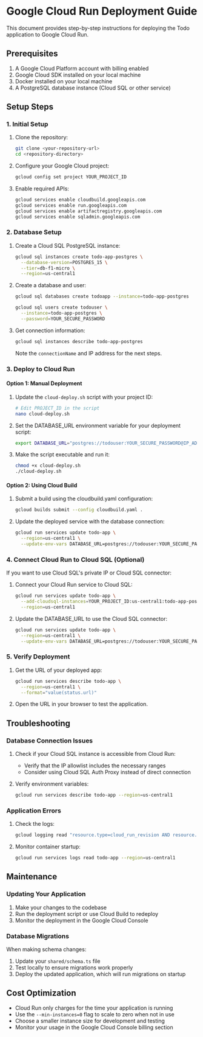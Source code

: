 # Google Cloud Run Deployment Guide

This document provides step-by-step instructions for deploying the Todo application to Google Cloud Run.

## Prerequisites

1. A Google Cloud Platform account with billing enabled
2. Google Cloud SDK installed on your local machine
3. Docker installed on your local machine
4. A PostgreSQL database instance (Cloud SQL or other service)

## Setup Steps

### 1. Initial Setup

1. Clone the repository:
   ```bash
   git clone <your-repository-url>
   cd <repository-directory>
   ```

2. Configure your Google Cloud project:
   ```bash
   gcloud config set project YOUR_PROJECT_ID
   ```

3. Enable required APIs:
   ```bash
   gcloud services enable cloudbuild.googleapis.com
   gcloud services enable run.googleapis.com
   gcloud services enable artifactregistry.googleapis.com
   gcloud services enable sqladmin.googleapis.com
   ```

### 2. Database Setup

1. Create a Cloud SQL PostgreSQL instance:
   ```bash
   gcloud sql instances create todo-app-postgres \
     --database-version=POSTGRES_15 \
     --tier=db-f1-micro \
     --region=us-central1
   ```

2. Create a database and user:
   ```bash
   gcloud sql databases create todoapp --instance=todo-app-postgres

   gcloud sql users create todouser \
     --instance=todo-app-postgres \
     --password=YOUR_SECURE_PASSWORD
   ```

3. Get connection information:
   ```bash
   gcloud sql instances describe todo-app-postgres
   ```
   Note the `connectionName` and IP address for the next steps.

### 3. Deploy to Cloud Run

#### Option 1: Manual Deployment

1. Update the `cloud-deploy.sh` script with your project ID:
   ```bash
   # Edit PROJECT_ID in the script
   nano cloud-deploy.sh
   ```

2. Set the DATABASE_URL environment variable for your deployment script:
   ```bash
   export DATABASE_URL="postgres://todouser:YOUR_SECURE_PASSWORD@IP_ADDRESS/todoapp"
   ```

3. Make the script executable and run it:
   ```bash
   chmod +x cloud-deploy.sh
   ./cloud-deploy.sh
   ```

#### Option 2: Using Cloud Build

1. Submit a build using the cloudbuild.yaml configuration:
   ```bash
   gcloud builds submit --config cloudbuild.yaml .
   ```

2. Update the deployed service with the database connection:
   ```bash
   gcloud run services update todo-app \
     --region=us-central1 \
     --update-env-vars DATABASE_URL=postgres://todouser:YOUR_SECURE_PASSWORD@IP_ADDRESS/todoapp
   ```

### 4. Connect Cloud Run to Cloud SQL (Optional)

If you want to use Cloud SQL's private IP or Cloud SQL connector:

1. Connect your Cloud Run service to Cloud SQL:
   ```bash
   gcloud run services update todo-app \
     --add-cloudsql-instances=YOUR_PROJECT_ID:us-central1:todo-app-postgres \
     --region=us-central1
   ```

2. Update the DATABASE_URL to use the Cloud SQL connector:
   ```bash
   gcloud run services update todo-app \
     --region=us-central1 \
     --update-env-vars DATABASE_URL=postgres://todouser:YOUR_SECURE_PASSWORD@/todoapp?host=/cloudsql/YOUR_PROJECT_ID:us-central1:todo-app-postgres
   ```

### 5. Verify Deployment

1. Get the URL of your deployed app:
   ```bash
   gcloud run services describe todo-app \
     --region=us-central1 \
     --format="value(status.url)"
   ```

2. Open the URL in your browser to test the application.

## Troubleshooting

### Database Connection Issues

1. Check if your Cloud SQL instance is accessible from Cloud Run:
   - Verify that the IP allowlist includes the necessary ranges
   - Consider using Cloud SQL Auth Proxy instead of direct connection

2. Verify environment variables:
   ```bash
   gcloud run services describe todo-app --region=us-central1
   ```

### Application Errors

1. Check the logs:
   ```bash
   gcloud logging read "resource.type=cloud_run_revision AND resource.labels.service_name=todo-app" --limit=20
   ```

2. Monitor container startup:
   ```bash
   gcloud run services logs read todo-app --region=us-central1
   ```

## Maintenance

### Updating Your Application

1. Make your changes to the codebase
2. Run the deployment script or use Cloud Build to redeploy
3. Monitor the deployment in the Google Cloud Console

### Database Migrations

When making schema changes:

1. Update your `shared/schema.ts` file
2. Test locally to ensure migrations work properly
3. Deploy the updated application, which will run migrations on startup

## Cost Optimization

- Cloud Run only charges for the time your application is running
- Use the `--min-instances=0` flag to scale to zero when not in use
- Choose a smaller instance size for development and testing
- Monitor your usage in the Google Cloud Console billing section